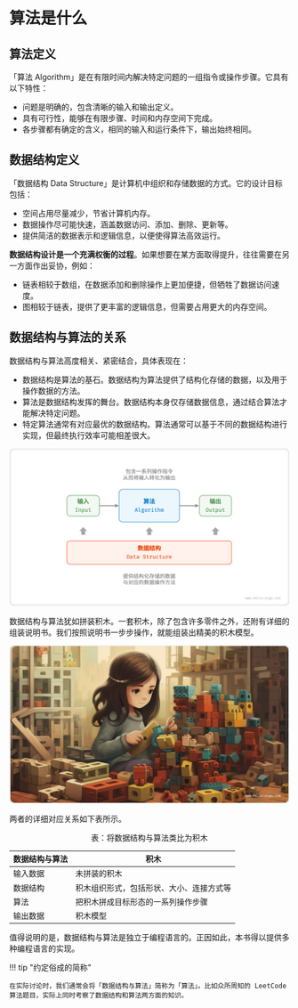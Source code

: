 # 算法是什么

## 算法定义

「算法 Algorithm」是在有限时间内解决特定问题的一组指令或操作步骤。它具有以下特性：

- 问题是明确的，包含清晰的输入和输出定义。
- 具有可行性，能够在有限步骤、时间和内存空间下完成。
- 各步骤都有确定的含义，相同的输入和运行条件下，输出始终相同。

## 数据结构定义

「数据结构 Data Structure」是计算机中组织和存储数据的方式。它的设计目标包括：

- 空间占用尽量减少，节省计算机内存。
- 数据操作尽可能快速，涵盖数据访问、添加、删除、更新等。
- 提供简洁的数据表示和逻辑信息，以便使得算法高效运行。

**数据结构设计是一个充满权衡的过程**。如果想要在某方面取得提升，往往需要在另一方面作出妥协，例如：

- 链表相较于数组，在数据添加和删除操作上更加便捷，但牺牲了数据访问速度。
- 图相较于链表，提供了更丰富的逻辑信息，但需要占用更大的内存空间。

## 数据结构与算法的关系

数据结构与算法高度相关、紧密结合，具体表现在：

- 数据结构是算法的基石。数据结构为算法提供了结构化存储的数据，以及用于操作数据的方法。
- 算法是数据结构发挥的舞台。数据结构本身仅存储数据信息，通过结合算法才能解决特定问题。
- 特定算法通常有对应最优的数据结构。算法通常可以基于不同的数据结构进行实现，但最终执行效率可能相差很大。

![数据结构与算法的关系](what_is_dsa.assets/relationship_between_data_structure_and_algorithm.png)

数据结构与算法犹如拼装积木。一套积木，除了包含许多零件之外，还附有详细的组装说明书。我们按照说明书一步步操作，就能组装出精美的积木模型。

![拼装积木](what_is_dsa.assets/assembling_blocks.jpg)

两者的详细对应关系如下表所示。
<p align="center"> 表：将数据结构与算法类比为积木 </p>

| 数据结构与算法 | 积木                                |
| -------------- | ---------------------------------------- |
| 输入数据       | 未拼装的积木                             |
| 数据结构       | 积木组织形式，包括形状、大小、连接方式等 |
| 算法           | 把积木拼成目标形态的一系列操作步骤       |
| 输出数据       | 积木模型                                 |

值得说明的是，数据结构与算法是独立于编程语言的。正因如此，本书得以提供多种编程语言的实现。

!!! tip "约定俗成的简称"

    在实际讨论时，我们通常会将「数据结构与算法」简称为「算法」。比如众所周知的 LeetCode 算法题目，实际上同时考察了数据结构和算法两方面的知识。
